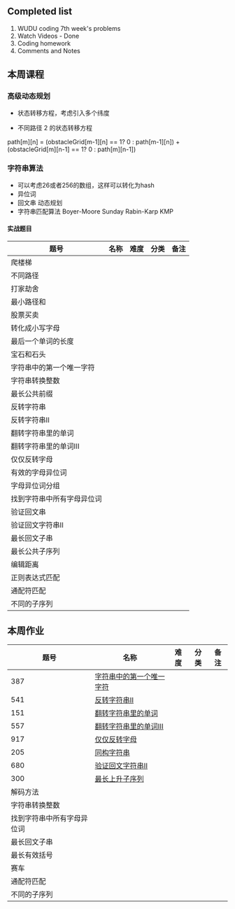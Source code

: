 ## Completed list
1. WUDU coding 7th week's problems
1. Watch Videos - Done
1. Coding homework
1. Comments and Notes

## 本周课程

### 高级动态规划

- 状态转移方程，考虑引入多个纬度

- 不同路径 2 的状态转移方程

path[m][n] = (obstacleGrid[m-1][n] == 1? 0 : path[m-1][n]) + (obstacleGrid[m][n-1] == 1? 0 : path[m][n-1])  

### 字符串算法

- 可以考虑26或者256的数组，这样可以转化为hash
- 异位词
- 回文串 
动态规划
- 字符串匹配算法
Boyer-Moore
Sunday
Rabin-Karp
KMP

#### 实战题目

| 题号 | 名称 | 难度 | 分类 | 备注 |
| --- | --- | --- | --- | --- |
|爬楼梯|
|不同路径|
|打家劫舍|
|最小路径和|
|股票买卖|
|转化成小写字母|
|最后一个单词的长度|
|宝石和石头|
|字符串中的第一个唯一字符|
|字符串转换整数|
|最长公共前缀|
|反转字符串|
|反转字符串II|
|翻转字符串里的单词|
|翻转字符串里的单词III|
|仅仅反转字母|
|有效的字母异位词|
|字母异位词分组|
|找到字符串中所有字母异位词|
|验证回文串|
|验证回文字符串II|
|最长回文子串|
|最长公共子序列|
|编辑距离|
|正则表达式匹配|
|通配符匹配|
|不同的子序列|


## 本周作业

| 题号 | 名称 | 难度 | 分类 | 备注 |
| --- | --- | --- | --- | --- |
|387|[字符串中的第一个唯一字符](FirstUniqueChar.java)|
|541|[反转字符串II](ReverseStringII.java)|
|151|[翻转字符串里的单词](ReverseWords.java)|
|557|[翻转字符串里的单词III](ReverseWorksIII.java)|
|917|[仅仅反转字母](ReverseOnlyLetter.java)|
|205|[同构字符串](IsomorphicStrings.java)|
|680|[验证回文字符串II](ValidPalindromeII.java)|
|300|[最长上升子序列](LongestIncSubSeq.java)|
|解码方法|
|字符串转换整数|
|找到字符串中所有字母异位词|
|最长回文子串|
|最长有效括号|
|赛车|
|通配符匹配|
|不同的子序列|


